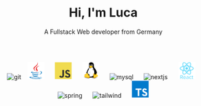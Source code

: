 <h1 align="center">Hi, I'm Luca</h1>
<p align="center">A Fullstack Web developer from Germany</p>
<br><br>
<p align="center">
  <span>
    <img src="https://www.vectorlogo.zone/logos/git-scm/git-scm-icon.svg" alt="git" width="40" height="40" />
  </span>
  <span style="margin: 0 10px;">
    <img src="https://raw.githubusercontent.com/devicons/devicon/master/icons/java/java-original.svg" alt="java" width="40" height="40" />
  </span>
  <span style="margin: 0 10px;">
    <img src="https://raw.githubusercontent.com/devicons/devicon/master/icons/javascript/javascript-original.svg" alt="javascript" width="40" height="40" />
  </span>
  <span style="margin: 0 10px;">
    <img src="https://raw.githubusercontent.com/devicons/devicon/master/icons/linux/linux-original.svg" alt="linux" width="40" height="40" />
  </span>
  <span style="margin: 0 10px;">
    <img src="https://cdn.iconscout.com/icon/free/png-256/free-mysql-3628940-3030165.png" alt="mysql" width="40" height="40" />
  </span>
  <span style="margin: 0 10px;">
    <img src="https://www.datocms-assets.com/75941/1657707878-nextjs_logo.png" alt="nextjs" width="40" height="40" />
  </span>
  <span style="margin: 0 10px;">
    <img src="https://raw.githubusercontent.com/devicons/devicon/master/icons/react/react-original-wordmark.svg" alt="react" width="40" height="40" />
  </span>
  <span style="margin: 0 10px;">
    <img src="https://www.vectorlogo.zone/logos/springio/springio-icon.svg" alt="spring" width="40" height="40" />
  </span>
  <span style="margin: 0 10px;">
    <img src="https://www.vectorlogo.zone/logos/tailwindcss/tailwindcss-icon.svg" alt="tailwind" width="40" height="40" />
  </span>
  <span style="margin: 0 10px;">
    <img src="https://raw.githubusercontent.com/devicons/devicon/master/icons/typescript/typescript-original.svg" alt="typescript" width="40" height="40" />
  </span>
</p>
